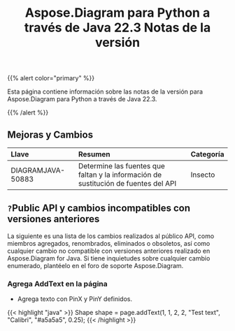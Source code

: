 ﻿---
title: Aspose.Diagram para Python a través de Java 22.3 Notas de la versión
type: docs
weight: 25
url: /es/java/aspose-diagram-for-python-via-java-22-3-release-notes/
---
{{% alert color="primary" %}}

Esta página contiene información sobre las notas de la versión para Aspose.Diagram para Python a través de Java 22.3.

{{% /alert %}}
## **Mejoras y Cambios**  ##

|**Llave**|**Resumen**|**Categoría**|
|:- |:- |:- |
|DIAGRAMJAVA-50883|Determine las fuentes que faltan y la información de sustitución de fuentes del API|Insecto|

## `?`**Public API y cambios incompatibles con versiones anteriores**
La siguiente es una lista de los cambios realizados al público API, como miembros agregados, renombrados, eliminados o obsoletos, así como cualquier cambio no compatible con versiones anteriores realizado en Aspose.Diagram for Java. Si tiene inquietudes sobre cualquier cambio enumerado, plantéelo en el foro de soporte Aspose.Diagram.

### **Agrega AddText en la página**
- Agrega texto con PinX y PinY definidos.

{{< highlight "java" >}}
Shape shape = page.addText(1, 1, 2, 2, "Test text", "Calibri", "#a5a5a5", 0.25);
{{< /highlight >}}


